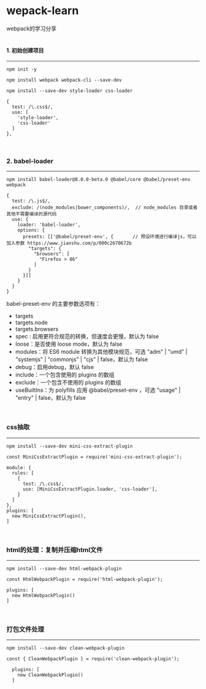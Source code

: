 # wepack-learn  
webpack的学习分享  
<br>

#### 1. 初始创建项目  
***  
```  
npm init -y       

npm install webpack webpack-cli --save-dev

npm install --save-dev style-loader css-loader
```  

```
{
  test: /\.css$/,
  use: [
    'style-loader',
    'css-loader'
  ]
},
```

<br>

### 2. babel-loader
***
```
npm install babel-loader@8.0.0-beta.0 @babel/core @babel/preset-env webpack
```

```
{
  test: /\.js$/,
  exclude: /(node_modules|bower_components)/,  // node_modules 目录或者其他不需要编译的源代码 
  use: {
    loader: 'babel-loader',
    options: {
      presets: [['@babel/preset-env', {       // 预设环境进行编译js，可以加入参数 https://www.jianshu.com/p/000c2670672b
        "targets": {
          "browsers": [
            "Firefox > 86"
          ]
        }
      }]]
    }
  }
}
```

babel-preset-env 的主要参数选项有：
* targets
* targets.node
* targets.browsers
* spec : 启用更符合规范的转换，但速度会更慢，默认为 false
* loose：是否使用 loose mode，默认为 false
* modules：将 ES6 module 转换为其他模块规范，可选 "adm" | "umd" | "systemjs" | "commonjs" | "cjs" | false，默认为 false
* debug：启用debug，默认 false
* include：一个包含使用的 plugins 的数组
* exclude：一个包含不使用的 plugins 的数组
* useBuiltIns：为 polyfills 应用 @babel/preset-env ，可选 "usage" | "entry" | false，默认为 false

<br>

### css抽取
***
```
npm install --save-dev mini-css-extract-plugin
```

```
const MiniCssExtractPlugin = require('mini-css-extract-plugin');

module: {
  rules: [
    {
      test: /\.css$/,
      use: [MiniCssExtractPlugin.loader, 'css-loader'],
    }
  ]
},
plugins: [
  new MiniCssExtractPlugin(),
]
```

<br>

### html的处理：复制并压缩html文件
***
```
npm install --save-dev html-webpack-plugin
```
```
const HtmlWebpackPlugin = require('html-webpack-plugin');

plugins: [
  new HtmlWebpackPlugin()
]
```

<br>

### 打包文件处理
***
```
npm install --save-dev clean-webpack-plugin
```
```
const { CleanWebpackPlugin } = require('clean-webpack-plugin');

  plugins: [
    new CleanWebpackPlugin()
  ]
```